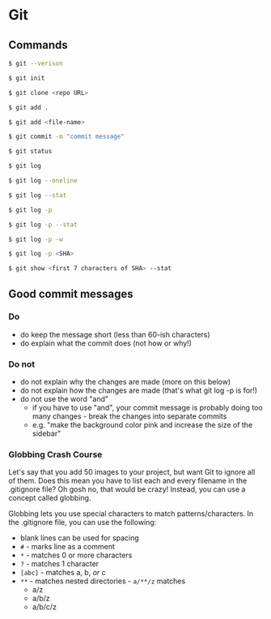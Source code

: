 # Git

## Commands

```bash
$ git --verison
```


```bash
$ git init
```

```bash
$ git clone <repo URL>
```

```bash
$ git add .
```

```bash
$ git add <file-name>
```

```bash
$ git commit -m "commit message"
```

```bash
$ git status
```

```bash
$ git log
```

```bash
$ git log --oneline
```

```bash
$ git log --stat
```

```bash
$ git log -p
```

```bash
$ git log -p --stat
```

```bash
$ git log -p -w
```

```bash
$ git log -p <SHA>
```

```bash
$ git show <first 7 characters of SHA> --stat
```
## Good commit messages

### Do
+ do keep the message short (less than 60-ish characters)
+ do explain what the commit does (not how or why!)

### Do not
+ do not explain why the changes are made (more on this below)
+ do not explain how the changes are made (that's what git log -p is for!)
+ do not use the word "and"
    - if you have to use "and", your commit message is probably doing too many changes - break the changes into separate commits
    - e.g. "make the background color pink and increase the size of the sidebar"

### Globbing Crash Course
Let's say that you add 50 images to your project, but want Git to ignore all of them. Does this mean you have to list each and every filename in the .gitignore file? Oh gosh no, that would be crazy! Instead, you can use a concept called globbing.

Globbing lets you use special characters to match patterns/characters. In the .gitignore file, you can use the following:

+ blank lines can be used for spacing
+ ` # ` - marks line as a comment
+ ` * ` - matches 0 or more characters
+ ` ? ` - matches 1 character
+ ` [abc] ` - matches a, b, _or_ c
+ ` ** ` - matches nested directories - ` a/**/z ` matches
    - a/z
    - a/b/z
    - a/b/c/z
